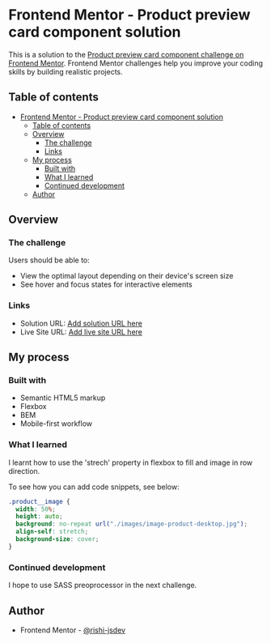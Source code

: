 # Frontend Mentor - Product preview card component solution

This is a solution to the [Product preview card component challenge on Frontend Mentor](https://www.frontendmentor.io/challenges/product-preview-card-component-GO7UmttRfa). Frontend Mentor challenges help you improve your coding skills by building realistic projects.

## Table of contents

- [Frontend Mentor - Product preview card component solution](#frontend-mentor---product-preview-card-component-solution)
  - [Table of contents](#table-of-contents)
  - [Overview](#overview)
    - [The challenge](#the-challenge)
    - [Links](#links)
  - [My process](#my-process)
    - [Built with](#built-with)
    - [What I learned](#what-i-learned)
    - [Continued development](#continued-development)
  - [Author](#author)

## Overview

### The challenge

Users should be able to:

- View the optimal layout depending on their device's screen size
- See hover and focus states for interactive elements

### Links

- Solution URL: [Add solution URL here](https://github.com/rishi-jsdev/02-product-card)
- Live Site URL: [Add live site URL here](https://rishi-jsdev.github.io/02-product-card/)

## My process

### Built with

- Semantic HTML5 markup
- Flexbox
- BEM
- Mobile-first workflow

### What I learned

I learnt how to use the 'strech' property in flexbox to fill and image in row direction.

To see how you can add code snippets, see below:

```css
.product__image {
  width: 50%;
  height: auto;
  background: no-repeat url("./images/image-product-desktop.jpg");
  align-self: stretch;
  background-size: cover;
}
```

### Continued development

I hope to use SASS preoprocessor in the next challenge.

## Author

- Frontend Mentor - [@rishi-jsdev](https://www.frontendmentor.io/profile/rishi-jsdev)
